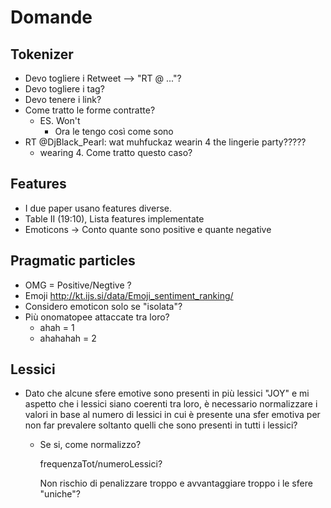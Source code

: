 # Domande

## Tokenizer
- Devo togliere i Retweet --> "RT @ ..."?
- Devo togliere i tag?
- Devo tenere i link?
- Come tratto le forme contratte?
    - ES. Won't
        - Ora le tengo così come sono
- RT @DjBlack_Pearl: wat muhfuckaz wearin 4 the lingerie party?????
  - wearing 4. Come tratto questo caso?

## Features
- I due paper usano features diverse.
- Table II (19:10), Lista features implementate
- Emoticons -> Conto quante sono positive e quante negative

## Pragmatic particles
- OMG = Positive/Negtive ?
- Emoji
http://kt.ijs.si/data/Emoji_sentiment_ranking/
- Considero emoticon solo se "isolata"?
- Più onomatopee attaccate tra loro?
    - ahah = 1
    - ahahahah = 2

## Lessici
- Dato che alcune sfere emotive sono presenti in più lessici "JOY" e mi aspetto che
i lessici siano coerenti tra loro, è necessario normalizzare i valori in base al 
numero di lessici in cui è presente una sfer emotiva per non far prevalere soltanto
quelli che sono presenti in tutti i lessici?
    - Se si, come normalizzo?
        
        frequenzaTot/numeroLessici?
        
        Non rischio di penalizzare troppo e avvantaggiare troppo i le sfere "uniche"?
